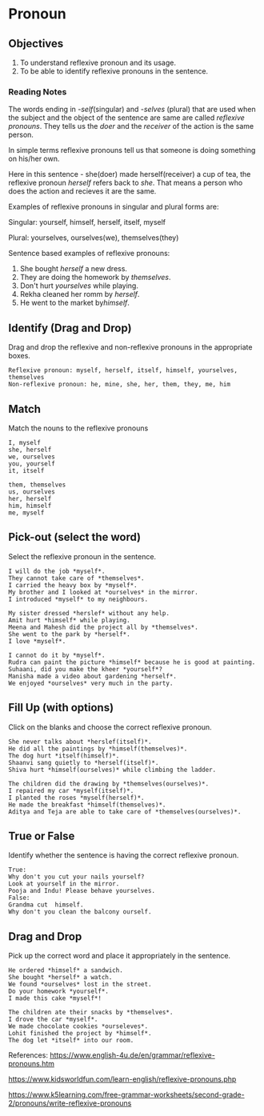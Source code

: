 # Pronoun 

## Objectives
1. To understand reflexive pronoun and its usage.
2. To be able to identify reflexive pronouns in the sentence.

### Reading Notes

The words ending in *-self*(singular) and *-selves* (plural) that are used when the subject and the object of the sentence are same are called *reflexive pronouns*. They tells us the *doer* and the *receiver* of the action is the same person. 

In simple terms reflexive pronouns tell us that someone is doing something on his/her own. 

Here in this sentence - she(doer) made herself(receiver) a cup of tea, the reflexive pronoun *herself* refers back to *she*. That means a person who does the action and recieves it are the same. 

Examples of reflexive pronouns in singular and plural forms are: 

Singular: yourself, himself, herself, itself, myself

Plural: yourselves, ourselves(we), themselves(they)

Sentence based examples of reflexive pronouns:

1. She bought *herself* a new dress.
2. They are doing the homework by *themselves*.
3. Don't hurt *yourselves* while playing.
4. Rekha cleaned her romm by *herself*.
5. He went to the market by*himself*.


## Identify (Drag and Drop) 

Drag and drop the reflexive and non-reflexive pronouns in the appropriate boxes.

```
Reflexive pronoun: myself, herself, itself, himself, yourselves, themselves
Non-reflexive pronoun: he, mine, she, her, them, they, me, him
```

## Match 

Match the nouns to the reflexive pronouns

```
I, myself
she, herself
we, ourselves
you, yourself
it, itself
```

```
them, themselves
us, ourselves
her, herself
him, himself
me, myself
```


## Pick-out (select the word)

Select the reflexive pronoun in the sentence.

```
I will do the job *myself*.
They cannot take care of *themselves*.
I carried the heavy box by *myself*.
My brother and I looked at *ourselves* in the mirror.
I introduced *myself* to my neighbours.
```

```
My sister dressed *herslef* without any help. 
Amit hurt *himself* while playing.
Meena and Mahesh did the project all by *themselves*.
She went to the park by *herself*.
I love *myself*.
```

```
I cannot do it by *myself*.
Rudra can paint the picture *himself* because he is good at painting.
Suhaani, did you make the kheer *yourself*?
Manisha made a video about gardening *herself*.
We enjoyed *ourselves* very much in the party.
```


## Fill Up (with options) 

Click on the blanks and choose the correct reflexive pronoun. 


```
She never talks about *herslef(itself)*. 
He did all the paintings by *himself(themselves)*.
The dog hurt *itself(himself)*. 
Shaanvi sang quietly to *herself(itself)*.
Shiva hurt *himself(ourselves)* while climbing the ladder.
```

```
The children did the drawing by *themselves(ourselves)*.
I repaired my car *myself(itself)*.
I planted the roses *myself(herself)*.
He made the breakfast *himself(themselves)*.
Aditya and Teja are able to take care of *themselves(ourselves)*.
```

## True or False 

Identify whether the sentence is having the correct reflexive pronoun.

```
True: 
Why don't you cut your nails yourself?
Look at yourself in the mirror.
Pooja and Indu! Please behave yourselves.
False: 
Grandma cut  himself.
Why don't you clean the balcony ourself.
```

## Drag and Drop 

Pick up the correct word and place it appropriately in the sentence.

```
He ordered *himself* a sandwich.
She bought *herself* a watch.
We found *ourselves* lost in the street.
Do your homework *yourself*.
I made this cake *myself*!
```

```
The children ate their snacks by *themselves*.
I drove the car *myself*.
We made chocolate cookies *ourseleves*.
Lohit finished the project by *himself*.
The dog let *itself* into our room.
```

References: 
https://www.english-4u.de/en/grammar/reflexive-pronouns.htm

https://www.kidsworldfun.com/learn-english/reflexive-pronouns.php

https://www.k5learning.com/free-grammar-worksheets/second-grade-2/pronouns/write-reflexive-pronouns























